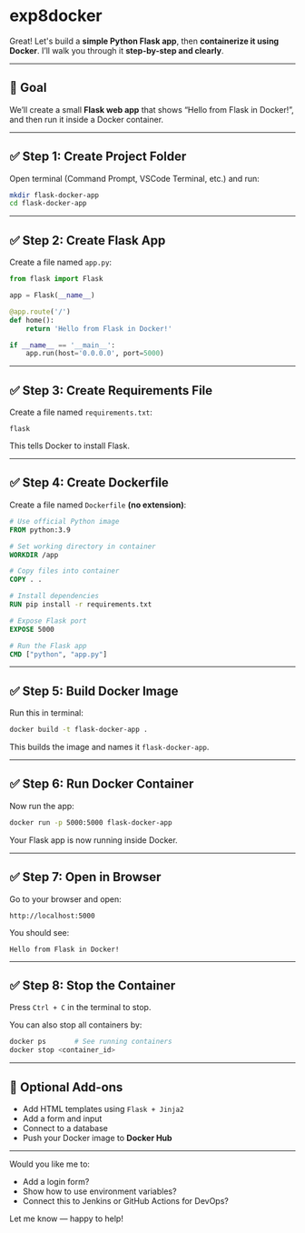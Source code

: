 # exp8docker
Great! Let's build a **simple Python Flask app**, then **containerize it using Docker**. I’ll walk you through it **step-by-step and clearly**.

---

## 🚀 Goal

We’ll create a small **Flask web app** that shows “Hello from Flask in Docker!”, and then run it inside a Docker container.

---

## ✅ Step 1: Create Project Folder

Open terminal (Command Prompt, VSCode Terminal, etc.) and run:

```bash
mkdir flask-docker-app
cd flask-docker-app
```

---

## ✅ Step 2: Create Flask App

Create a file named `app.py`:

```python
from flask import Flask

app = Flask(__name__)

@app.route('/')
def home():
    return 'Hello from Flask in Docker!'

if __name__ == '__main__':
    app.run(host='0.0.0.0', port=5000)
```

---

## ✅ Step 3: Create Requirements File

Create a file named `requirements.txt`:

```
flask
```

This tells Docker to install Flask.

---

## ✅ Step 4: Create Dockerfile

Create a file named `Dockerfile` **(no extension)**:

```Dockerfile
# Use official Python image
FROM python:3.9

# Set working directory in container
WORKDIR /app

# Copy files into container
COPY . .

# Install dependencies
RUN pip install -r requirements.txt

# Expose Flask port
EXPOSE 5000

# Run the Flask app
CMD ["python", "app.py"]
```

---

## ✅ Step 5: Build Docker Image

Run this in terminal:

```bash
docker build -t flask-docker-app .
```

This builds the image and names it `flask-docker-app`.

---

## ✅ Step 6: Run Docker Container

Now run the app:

```bash
docker run -p 5000:5000 flask-docker-app
```

Your Flask app is now running inside Docker.

---

## ✅ Step 7: Open in Browser

Go to your browser and open:

```
http://localhost:5000
```

You should see:

```
Hello from Flask in Docker!
```

---

## ✅ Step 8: Stop the Container

Press `Ctrl + C` in the terminal to stop.

You can also stop all containers by:

```bash
docker ps       # See running containers
docker stop <container_id>
```

---

## 🔁 Optional Add-ons

* Add HTML templates using `Flask + Jinja2`
* Add a form and input
* Connect to a database
* Push your Docker image to **Docker Hub**

---

Would you like me to:

* Add a login form?
* Show how to use environment variables?
* Connect this to Jenkins or GitHub Actions for DevOps?

Let me know — happy to help!

